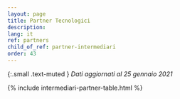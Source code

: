 ```yaml
---
layout: page
title: Partner Tecnologici
description:
lang: it
ref: partners
child_of_ref: partner-intermediari
order: 43
---
```


{:.small .text-muted }
_Dati aggiornati al 25 gennaio 2021_

{% include intermediari-partner-table.html %}
